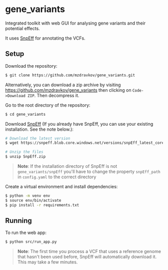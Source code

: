# gene_variants
Integrated toolkit with web GUI for analysing gene variants and their potential effects.

It uses [SnpEff](https://github.com/pcingola/SnpEff) for annotating the VCFs.

## Setup

Download the repository:

```bash
$ git clone https://github.com/mzdravkov/gene_variants.git
```

Alternatively, you can download a zip archive by visiting https://github.com/mzdravkov/gene_variants then clicking on `Code->Download ZIP`. Then decompress it.


Go to the root directory of the repository:

```bash
$ cd gene_variants
```

Download [SnpEff](https://pcingola.github.io/SnpEff/) (If you already have SnpEff, you can use your existing installation. See the note below.):
```bash
# Download the latest version
$ wget https://snpeff.blob.core.windows.net/versions/snpEff_latest_core.zip -O SnpEff.zip

# Unzip the files
$ unzip SnpEff.zip
```


> **Note**: If the installation directory of SnpEff is not `gene_variants/snpEff` you'll have to change the property `snpEff_path` in `config.yaml` to the correct directory

Create a virtual environment and install dependencies:

```bash
$ python -m venv env
$ source env/bin/activate
$ pip install -r requirements.txt
```

## Running

To run the web app:

```bash
$ python src/run_app.py
```

> **Note**: The first time you process a VCF that uses a reference genome that hasn't been used before, SnpEff will automatically download it. This may take a few minutes.